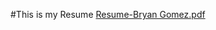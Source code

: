 #This is my Resume
[Resume-Bryan Gomez.pdf](https://github.com/bryanG-10/Bryan-s-Repository/files/12770425/Resume-Bryan.Gomez.pdf)
